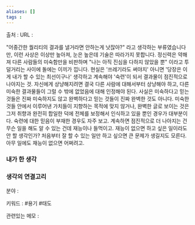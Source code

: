 ```yaml
---
aliases: []
tags :
---
```

출처 : 
URL : 

"어중간한 퀄리티의 결과를 낼거라면 안하는게 낫잖아?" 라고 생각하는 부류였습니다만, 이런 사상은 이상만 높아져, 눈은 높은데 기술은 따라가지 못합니다. 정신력은 약해져 다른 사람들의 미숙함만을 비판하며 "나는 아직 진심을 다하지 않았을 뿐" 이라고 투덜거리는 사이에 돌에는 이끼가 낍니다.
현실은 '쓰레기라도 써야지' 아니면 '당장은 이게 내가 할 수 있는 최선이구나' 생각하고 계속해야 '숙련'이 되서 결과물이 점진적으로 나아지는 것. 자신에게 상냥해지려면 결국 다른 사람에 대해서부터 상냥해야 하고, 다른 미숙한 결과물들이 그럴 수 밖에 없었음에 대해 인정해야 된다.
사실은 미숙하다고 믿는 것들은 진짜 미숙하지도 않고 완벽하다고 믿는 것들이 진짜 완벽한 것도 아니다. 미숙한 것들 안에서 이루어낸 가치들이 지향하는 목적에 맞지 않거나, 완벽한 글로 보이는 것은 그저 취향과 완전히 합일한 덕에 전체를 보정해서 인식하고 있을 뿐인 경우가 대부분이다.
숙련에 대한 믿음이 부재한 경우도 자주 보고. 계속하면 점진적으로 더 나아지는 건 무슨 일을 해도 알 수 있는 건데 재능이나 들먹이고. 재능이 없으면 하고 싶은 일이라도 안 할 생각인가? 처음부터 잘 할 수 있는 일만 하고 싶으면 큰 문제가 생길지도 모른다. 아무 일에도 재능이 없으면 어쩌려고.

### 내가 한 생각

### 생각의 연결고리
분야 : 

키워드 : #용기 #태도

관련있는 메모 : 